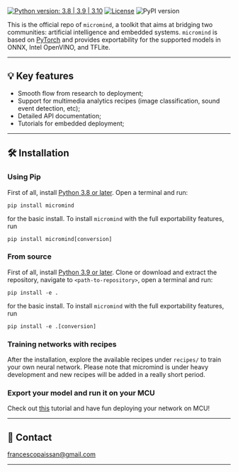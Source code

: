 [![Python version: 3.8 | 3.9 | 3.10](https://img.shields.io/badge/python-3.9%20|%203.10-blue)](https://www.python.org/downloads/)
[![License](https://img.shields.io/badge/License-Apache_2.0-blue.svg)](https://github.com/fpaissan/micromind/blob/main/LICENSE)
![PyPI version](https://img.shields.io/pypi/v/micromind)

This is the official repo of `micromind`, a toolkit that aims at bridging two communities: artificial intelligence and embedded systems. `micromind` is based on [PyTorch](https://pytorch.org) and provides exportability for the supported models in ONNX, Intel OpenVINO, and TFLite.

---------------------------------------------------------------------------------------------------------

## 💡 Key features

- Smooth flow from research to deployment;
- Support for multimedia analytics recipes (image classification, sound event detection, etc);
- Detailed API documentation;
- Tutorials for embedded deployment;

---------------------------------------------------------------------------------------------------------

## 🛠️️ Installation

### Using Pip

First of all, install [Python 3.8 or later](https://www.python.org). Open a terminal and run:

```
pip install micromind
```
for the basic install. To install `micromind` with the full exportability features, run

```
pip install micromind[conversion]
```

### From source

First of all, install [Python 3.9 or later](https://www.python.org).
Clone or download and extract the repository, navigate to `<path-to-repository>`, open a
terminal and run:

```
pip install -e .
```
for the basic install. To install `micromind` with the full exportability features, run

```
pip install -e .[conversion]
```

### Training networks with recipes

After the installation, explore the available recipes under `recipes/` to train your own
neural network. Please note that micromind is under heavy development and new recipes will
be added in a really short period.

### Export your model and run it on your MCU
Check out [this](https://docs.google.com/document/d/1zt5urvNtI9VSJcoJdIeo10YrdH-tZNcS4JHbT1z5udI/edit?usp=sharing)
tutorial and have fun deploying your network on MCU!

---------------------------------------------------------------------------------------------------------

## 📧 Contact

[francescopaissan@gmail.com](mailto:francescopaissan@gmail.com)

---------------------------------------------------------------------------------------------------------
